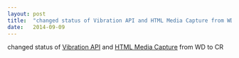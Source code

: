 ```yaml
---
layout: post
title:  "changed status of Vibration API and HTML Media Capture from WD to CR"
date:   2014-09-09
---
```


changed status of [Vibration API](/spec/vibration) and [HTML Media Capture](/spec/html-media-capture) from WD to CR

